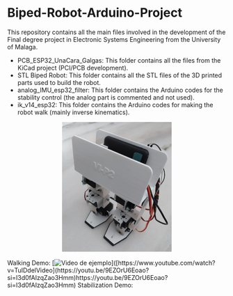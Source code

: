 # Biped-Robot-Arduino-Project
This repository contains all the main files involved in the development of the Final degree project in Electronic Systems Engineering from the University of Malaga.
- PCB_ESP32_UnaCara_Galgas: This folder contains all the files from the KiCad project (PCI/PCB development).
- STL Biped Robot: This folder contains all the STL files of the 3D printed parts used to build the robot.
- analog_IMU_esp32_filter: This folder contains the Arduino codes for the stability control (the analog part is commented and not used).
- ik_v14_esp32: This folder contains the Arduino codes for making the robot walk (mainly inverse kinematics).

<p align="center">
  <img src="Foto_robot.jpg" alt="hoto of the final prototype" width="50%">
</p>

Walking Demo:
[![Video de ejemplo]([https://img.youtube.com/vi/TuIDdelVideo/mqdefault.jpg](https://youtu.be/9EZOrU6Eoao?si=I3d0fAIzqZao3Hmm))]([https://www.youtube.com/watch?v=TuIDdelVideo](https://youtu.be/9EZOrU6Eoao?si=I3d0fAIzqZao3Hmm)https://youtu.be/9EZOrU6Eoao?si=I3d0fAIzqZao3Hmm)
Stabilization Demo:
